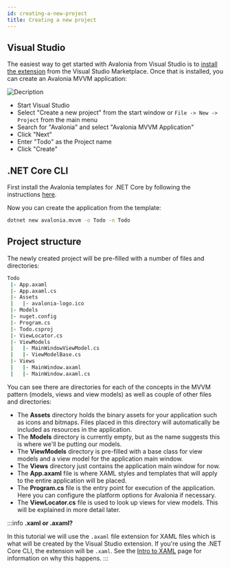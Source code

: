 ```yaml
---
id: creating-a-new-project
title: Creating a new project
---
```


## Visual Studio <a id="visual-studio"></a>

The easiest way to get started with Avalonia from Visual Studio is to [install the extension](https://marketplace.visualstudio.com/items?itemName=AvaloniaTeam.AvaloniaforVisualStudio) from the Visual Studio Marketplace. Once that is installed, you can create an Avalonia MVVM application:

  <div style={{textAlign: 'center'}}>
    <img src="/img/tutorials/todo-list-app/creating-a-new-project/image%20%285%29.png" alt="Decription" />
  </div>

-  Start Visual Studio
-  Select "Create a new project" from the start window or `File -> New -> Project` from the main menu
-  Search for "Avalonia" and select "Avalonia MVVM Application"
-  Click "Next"
-  Enter "Todo" as the Project name
-  Click "Create"

## .NET Core CLI <a id="net-core-cli"></a>

First install the Avalonia templates for .NET Core by following the instructions [here](https://github.com/AvaloniaUI/avalonia-dotnet-templates).

Now you can create the application from the template:

```bash
dotnet new avalonia.mvvm -o Todo -n Todo
```

## Project structure <a id="project-structure"></a>

The newly created project will be pre-filled with a number of files and directories:

```bash
Todo
 |- App.axaml
 |- App.axaml.cs
 |- Assets
 |   |- avalonia-logo.ico
 |- Models 
 |- nuget.config 
 |- Program.cs
 |- Todo.csproj
 |- ViewLocator.cs
 |- ViewModels
 |   |- MainWindowViewModel.cs
 |   |- ViewModelBase.cs
 |- Views
 |   |- MainWindow.axaml
 |   |- MainWindow.axaml.cs
```

You can see there are directories for each of the concepts in the MVVM pattern \(models, views and view models\) as well as couple of other files and directories:

* The **Assets** directory holds the binary assets for your application such as icons and bitmaps. Files placed in this directory will automatically be included as resources in the application.
* The **Models** directory is currently empty, but as the name suggests this is where we'll be putting our models.
* The **ViewModels** directory is pre-filled with a base class for view models and a view model for the application main window.
* The **Views** directory just contains the application main window for now.
* The **App.axaml** file is where XAML styles and templates that will apply to the entire application will be placed.
* The **Program.cs** file is the entry point for execution of the application. Here you can configure the platform options for Avalonia if necessary.
* The **ViewLocator.cs** file is used to look up views for view models. This will be explained in more detail later.

:::info
**.xaml or .axaml?**

In this tutorial we will use the `.axaml` file extension for XAML files which is what will be created by the Visual Studio extension. If you're using the .NET Core CLI, the extension will be `.xaml`. See the [Intro to XAML](https://docs.avaloniaui.net/guides/basics/introduction-to-xaml#xaml-or-axaml-file) page for information on why this happens.
:::
